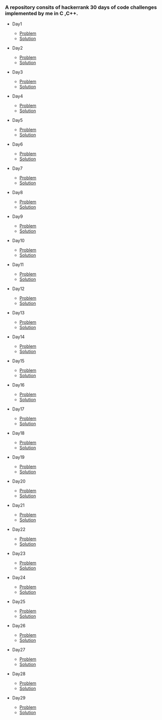 ### A repository consits of hackerrank 30 days of code challenges implemented by me in C ,C++.


* Day1
    * [Problem](https://www.hackerrank.com/challenges/30-data-types/problem)
    * [Solution](https://github.com/bagladivyang03/hackerrank-30-days-of-code/tree/master/Day1)

* Day2
    * [Problem](https://www.hackerrank.com/challenges/30-operators/problem)
    * [Solution](https://github.com/bagladivyang03/hackerrank-30-days-of-code/tree/master/Day2)

* Day3
    * [Problem](https://www.hackerrank.com/challenges/30-conditional-statements/problem)
    * [Solution](https://github.com/bagladivyang03/hackerrank-30-days-of-code/tree/master/Day3)


* Day4
    * [Problem](https://www.hackerrank.com/challenges/30-class-vs-instance/problem)
    * [Solution](https://github.com/bagladivyang03/hackerrank-30-days-of-code/tree/master/Day4)

* Day5
    * [Problem](https://www.hackerrank.com/challenges/30-loops/problem)
    * [Solution](https://github.com/bagladivyang03/hackerrank-30-days-of-code/tree/master/Day5)

* Day6
    * [Problem](https://www.hackerrank.com/challenges/30-review-loop/problem)
    * [Solution](https://github.com/bagladivyang03/hackerrank-30-days-of-code/tree/master/Day6)

* Day7
    * [Problem](https://www.hackerrank.com/challenges/30-arrays/problem)
    * [Solution](https://github.com/bagladivyang03/hackerrank-30-days-of-code/tree/master/Day7)

* Day8
    * [Problem](https://www.hackerrank.com/challenges/30-dictionaries-and-maps/problem)
    * [Solution](https://github.com/bagladivyang03/hackerrank-30-days-of-code/tree/master/Day8)

* Day9
    * [Problem](https://www.hackerrank.com/challenges/30-recursion/problem)
    * [Solution](https://github.com/bagladivyang03/hackerrank-30-days-of-code/tree/master/Day9)

* Day10
    * [Problem](https://www.hackerrank.com/challenges/30-binary-numbers/problem)
    * [Solution](https://github.com/bagladivyang03/hackerrank-30-days-of-code/tree/master/Day10)

* Day11
    * [Problem](https://www.hackerrank.com/challenges/30-2d-arrays/problem)
    * [Solution](https://github.com/bagladivyang03/hackerrank-30-days-of-code/tree/master/Day11)

* Day12
    * [Problem](https://www.hackerrank.com/challenges/30-inheritance/problem)
    * [Solution](https://github.com/bagladivyang03/hackerrank-30-days-of-code/tree/master/Day12)

* Day13
    * [Problem](https://www.hackerrank.com/challenges/30-abstract-classes/problem)
    * [Solution](https://github.com/bagladivyang03/hackerrank-30-days-of-code/tree/master/Day13)

* Day14
    * [Problem](https://www.hackerrank.com/challenges/30-scope/problem)
    * [Solution](https://github.com/bagladivyang03/hackerrank-30-days-of-code/tree/master/Day14)

* Day15
    * [Problem](https://www.hackerrank.com/challenges/30-linked-list/problem)
    * [Solution](https://github.com/bagladivyang03/hackerrank-30-days-of-code/tree/master/Day15)

* Day16
    * [Problem](https://www.hackerrank.com/challenges/30-exceptions-string-to-integer/problem)
    * [Solution](https://github.com/bagladivyang03/hackerrank-30-days-of-code/tree/master/Day16)

* Day17
    * [Problem](https://www.hackerrank.com/challenges/30-more-exceptions/problem)
    * [Solution](https://github.com/bagladivyang03/hackerrank-30-days-of-code/tree/master/Day17)

* Day18
    * [Problem](https://www.hackerrank.com/challenges/30-queues-stacks/problem)
    * [Solution](https://github.com/bagladivyang03/hackerrank-30-days-of-code/tree/master/Day18)

* Day19
    * [Problem](https://www.hackerrank.com/challenges/30-interfaces/problem)
    * [Solution](https://github.com/bagladivyang03/hackerrank-30-days-of-code/tree/master/Day19)

* Day20
    * [Problem](https://www.hackerrank.com/challenges/30-sorting/problem)
    * [Solution](https://github.com/bagladivyang03/hackerrank-30-days-of-code/tree/master/Day20)

* Day21
    * [Problem](https://www.hackerrank.com/challenges/30-generics/problem)
    * [Solution](https://github.com/bagladivyang03/hackerrank-30-days-of-code/tree/master/Day21)

* Day22
    * [Problem](https://www.hackerrank.com/challenges/30-binary-search-trees/problem)
    * [Solution](https://github.com/bagladivyang03/hackerrank-30-days-of-code/tree/master/Day22)

* Day23
    * [Problem](https://www.hackerrank.com/challenges/30-binary-trees/problem)
    * [Solution](https://github.com/bagladivyang03/hackerrank-30-days-of-code/tree/master/Day23)

* Day24
    * [Problem](https://www.hackerrank.com/challenges/30-linked-list-deletion/problem)
    * [Solution](https://github.com/bagladivyang03/hackerrank-30-days-of-code/tree/master/Day24)

* Day25
    * [Problem](https://www.hackerrank.com/challenges/30-running-time-and-complexity/problem)
    * [Solution](https://github.com/bagladivyang03/hackerrank-30-days-of-code/tree/master/Day25)

* Day26
    * [Problem](https://www.hackerrank.com/challenges/30-nested-logic/problem)
    * [Solution](https://github.com/bagladivyang03/hackerrank-30-days-of-code/tree/master/Day26)

* Day27
    * [Problem](https://www.hackerrank.com/challenges/30-testing/problem)
    * [Solution](https://github.com/bagladivyang03/hackerrank-30-days-of-code/tree/master/Day27)

* Day28
    * [Problem](https://www.hackerrank.com/challenges/30-regex-patterns/problem)
    * [Solution](https://github.com/bagladivyang03/hackerrank-30-days-of-code/tree/master/Day28)

* Day29
    * [Problem](https://www.hackerrank.com/challenges/30-bitwise-and/problem)
    * [Solution](https://github.com/bagladivyang03/hackerrank-30-days-of-code/tree/master/Day29)






























